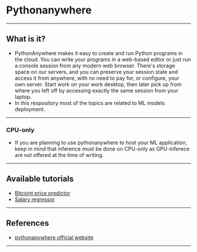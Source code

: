 # Pythonanywhere
***

## What is it?
- PythonAnywhere makes it easy to create and run Python programs in the cloud. You can write your programs in a web-based editor or just run a console session from any modern web browser. There's storage space on our servers, and you can preserve your session state and access it from anywhere, with no need to pay for, or configure, your own server. Start work on your work desktop, then later pick up from where you left off by accessing exactly the same session from your laptop. 
- In this respository most of the topics are related to ML models deployment.
***

### CPU-only
- If you are planning to use pythonanywhere to host your ML application, keep in mind that inference must be done on CPU-only as GPU-inferece are not offered at the time of writing.
***

## Available tutorials
- [Bitcoint price predictor](https://medium.com/analytics-vidhya/how-to-deploy-simple-machine-learning-models-for-free-56cdccc62b8d)
- [Salary regressor](https://medium.com/@kaustuv.kunal/how-to-deploy-and-host-machine-learning-model-de8cfe4de9c5)
***

## References
- [pythonanywhere official website](https://www.pythonanywhere.com/)
***
